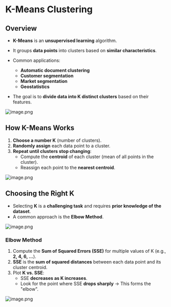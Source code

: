# K-Means Clustering

## Overview

- **K-Means** is an **unsupervised learning** algorithm.
- It groups **data points** into clusters based on **similar characteristics**.
- Common applications:

  - **Automatic document clustering**
  - **Customer segmentation**
  - **Market segmentation**
  - **Geostatistics**

- The goal is to **divide data into K distinct clusters** based on their features.

![image.png](../img/Screenshot%20from%202025-04-03%2015-11-46.png)

## How K-Means Works

1. **Choose a number K** (number of clusters).
2. **Randomly assign** each data point to a cluster.
3. **Repeat until clusters stop changing**:
   - Compute the **centroid** of each cluster (mean of all points in the cluster).
   - Reassign each point to the **nearest centroid**.

![image.png](../img/Screenshot%20from%202025-04-03%2015-12-46.png)

## Choosing the Right K

- Selecting **K** is a **challenging task** and requires **prior knowledge of the dataset**.
- A common approach is the **Elbow Method**.

![image.png](../img/Screenshot%20from%202025-04-03%2015-13-46.png)

### Elbow Method

1. Compute the **Sum of Squared Errors (SSE)** for multiple values of K (e.g., **2, 4, 6, ...**).
2. **SSE** is the **sum of squared distances** between each data point and its cluster centroid.
3. Plot **K vs. SSE**:
   - SSE **decreases as K increases**.
   - Look for the point where SSE **drops sharply** → This forms the "elbow".

![image.png](../img/Screenshot%20from%202025-04-03%2015-14-46.png)
